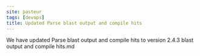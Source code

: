 ```yaml
---
site: pasteur
tags: [devops]
title: Updated Parse blast output and compile hits
---
```


We have updated Parse blast output and compile hits to  version 2.4.3 blast output and compile hits.md
